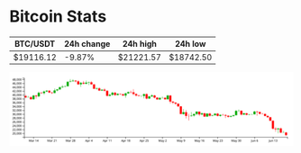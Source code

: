 # Bitcoin Stats

BTC/USDT|24h change|24h high|24h low|
|---|---|---|---|
|$19116.12|-9.87%|$21221.57|$18742.50|

<img src="./chart.svg">
